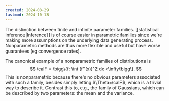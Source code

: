 ```yaml
---
created: 2024-08-29
lastmod: 2024-10-13
---
```


The distinction between finite and infinite parameter families. [[statistical inference|Inference]] is of course easier in parametric families since we're making more assumptions on the underlying data generating process. Nonparametric methods are thus more flexible and useful but have worse guarantees (eg convergence rates). 

The canonical example of a nonparametric families of distributions is 
$$
\calF = \bigg\{f: \int (f''(x))^2 dx <\infty\bigg\}.
$$
This is nonparametric because there's no obvious parameters associated with such a family, besides simply letting $\Theta=\calF$, which is a trivial way to describe it. Contrast this to, e.g., the family of Gaussians, which can be described by two parameters: the mean and the variance. 
 